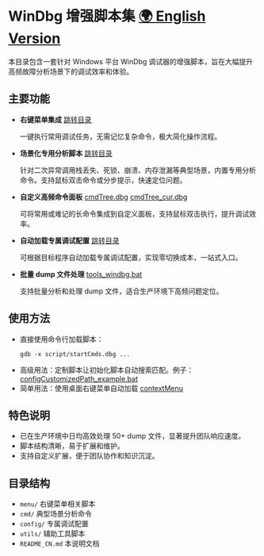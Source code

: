 # WinDbg 增强脚本集  [🌍 English Version](README.md)

本目录包含一套针对 Windows 平台 WinDbg 调试器的增强脚本，旨在大幅提升高频故障分析场景下的调试效率和体验。

## 主要功能

- **右键菜单集成** [跳转目录](contextMenu/)
  
  一键执行常用调试任务，无需记忆复杂命令，极大简化操作流程。

- **场景化专用分析脚本** [跳转目录](script/cmds/)
  
  针对二次异常调用栈丢失、死锁、崩溃、内存泄漏等典型场景，内置专用分析命令。支持鼠标双击命令或分步提示，快速定位问题。

- **自定义高频命令面板** [cmdTree.dbg](script/loadSetting/cmdTree.dbg) [cmdTree_cur.dbg](script/loadSetting/cmdTree_cur.dbg)
  
  可将常用或难记的长命令集成到自定义面板，支持鼠标双击执行，提升调试效率。

- **自动加载专属调试配置** [跳转目录](script/loadSetting/)
  
  可根据目标程序自动加载专属调试配置，实现零切换成本，一站式入口。

- **批量 dump 文件处理** [tools_windbg.bat](tools_windbg.bat)
  
  支持批量分析和处理 dump 文件，适合生产环境下高频问题定位。

## 使用方法
- 直接使用命令行加载脚本：
  ```
  gdb -x script/startCmds.dbg ...
  ```
- 高级用法：定制脚本让初始化脚本自动搜索匹配。例子： [configCustomizedPath_example.bat](setup/configCustomizedPath_example.bat)
- 简单用法：使用桌面右键菜单自动加载 [contextMenu](contextMenu/)

## 特色说明

- 已在生产环境中日均高效处理 50+ dump 文件，显著提升团队响应速度。
- 脚本结构清晰，易于扩展和维护。
- 支持自定义扩展，便于团队协作和知识沉淀。

## 目录结构

- `menu/` 右键菜单相关脚本
- `cmd/` 典型场景分析命令
- `config/` 专属调试配置
- `utils/` 辅助工具脚本
- `README_CN.md` 本说明文档
